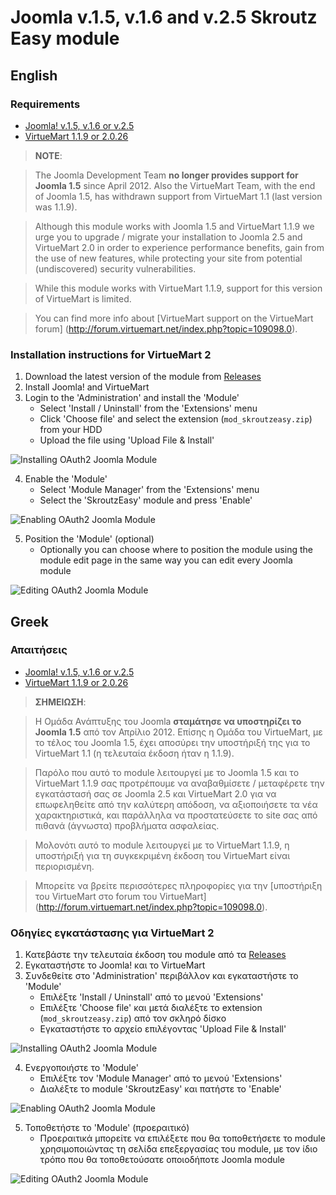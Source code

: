 Joomla v.1.5, v.1.6 and v.2.5 Skroutz Easy module
=================================================

## English

### Requirements

 - [Joomla! v.1.5, v.1.6 or v.2.5](http://www.joomla.org)
 - [VirtueMart 1.1.9 or 2.0.26](http://virtuemart.net)

> **NOTE**:

> The Joomla Development Team **no longer provides support for Joomla 1.5** since April 2012.
Also the VirtueMart Team, with the end of Joomla 1.5, has withdrawn support from VirtueMart 1.1 (last version was 1.1.9).

> Although this module works with Joomla 1.5 and VirtueMart 1.1.9 we urge you to upgrade / migrate your installation
to Joomla 2.5 and VirtueMart 2.0 in order to experience performance benefits, gain from the use of new features,
while protecting your site from potential (undiscovered) security vulnerabilities.

> While this module works with VirtueMart 1.1.9, support for this version of VirtueMart is limited.

> You can find more info about [VirtueMart support on the VirtueMart forum]
(http://forum.virtuemart.net/index.php?topic=109098.0).

### Installation instructions for VirtueMart 2

1. Download the latest version of the module from [Releases][releases]
2. Install Joomla! and VirtueMart
3. Login to the 'Administration' and install the 'Module'
    - Select 'Install / Uninstall' from the 'Extensions' menu
    - Click 'Choose file' and select the extension (`mod_skroutzeasy.zip`) from your HDD
    - Upload the file using 'Upload File & Install'

![Installing OAuth2 Joomla Module][oauth2-joomla-module-install]

4. Enable the 'Module'
    - Select 'Module Manager' from the 'Extensions' menu
    - Select the 'SkroutzEasy' module and press 'Enable'

![Enabling OAuth2 Joomla Module][oauth2-joomla-module-enable]

5. Position the 'Module' (optional)
    - Optionally you can choose where to position the module
      using the module edit page in the same way you can edit
      every Joomla module

![Editing OAuth2 Joomla Module][oauth2-joomla-module-edit]

## Greek

### Απαιτήσεις

 - [Joomla! v.1.5, v.1.6 or v.2.5](http://www.joomla.org)
 - [VirtueMart 1.1.9 or 2.0.26](http://virtuemart.net)

> **ΣΗΜΕΙΩΣΗ**:

> Η Ομάδα Ανάπτυξης του Joomla **σταμάτησε να υποστηρίζει το Joomla 1.5** από τον Απρίλιο 2012.
Επίσης η Ομάδα του VirtueMart, με το τέλος του Joomla 1.5, έχει αποσύρει την υποστήριξή της για το VirtueMart 1.1
(η τελευταία έκδοση ήταν η 1.1.9).

> Παρόλο που αυτό το module λειτουργεί με το Joomla 1.5 και το VirtueMart 1.1.9 σας προτρέπουμε να αναβαθμίσετε /
μεταφέρετε την εγκατάστασή σας σε Joomla 2.5 και VirtueMart 2.0 για να επωφεληθείτε από την καλύτερη απόδοση, να
αξιοποιήσετε τα νέα χαρακτηριστικά, και παράλληλα να προστατεύσετε το site σας από πιθανά (άγνωστα) προβλήματα ασφαλείας.

> Μολονότι αυτό το module λειτουργεί με το VirtueMart 1.1.9, η υποστήριξή για τη συγκεκριμένη έκδοση του VirtueMart είναι περιορισμένη.

> Μπορείτε να βρείτε περισσότερες πληροφορίες για την [υποστήριξη του VirtueMart στo forum του VirtueMart]
(http://forum.virtuemart.net/index.php?topic=109098.0).

### Οδηγίες εγκατάστασης για VirtueMart 2

1. Κατεβάστε την τελευταία έκδοση του module από τα [Releases][releases]
2. Εγκαταστήστε το Joomla! και το VirtueMart
3. Συνδεθείτε στο 'Administration' περιβάλλον και εγκαταστήστε το 'Module'
    - Επιλέξτε 'Install / Uninstall' από το μενού 'Extensions'
    - Επιλέξτε 'Choose file' και μετά διαλέξτε το extension (`mod_skroutzeasy.zip`) από τον σκληρό δίσκο
    - Εγκαταστήστε το αρχείο επιλέγοντας 'Upload File & Install'

![Installing OAuth2 Joomla Module][oauth2-joomla-module-install]

4. Ενεργοποιήστε το 'Module'
    - Επιλέξτε τον 'Module Manager' από το μενού 'Extensions'
    - Διαλέξτε το module 'SkroutzEasy' και πατήστε το 'Enable'

![Enabling OAuth2 Joomla Module][oauth2-joomla-module-enable]

5. Τοποθετήστε το 'Module' (προεραιτικό)
    - Προεραιτικά μπορείτε να επιλέξετε που θα τοποθετήσετε το
      module χρησιμοποιώντας τη σελίδα επεξεργασίας του module,
      με τον ίδιο τρόπο που θα τοποθετούσατε οποιοδήποτε Joomla module

![Editing OAuth2 Joomla Module][oauth2-joomla-module-edit]

[oauth2-joomla-module-install]: https://raw.github.com/skroutz/oauth2-joomla-module/master/doc/oauth2-joomla-module-install.png "Installing OAuth2 Joomla module"
[oauth2-joomla-module-enable]: https://raw.github.com/skroutz/oauth2-joomla-module/master/doc/oauth2-joomla-module-enable.png "Enabling OAuth2 Joomla module"
[oauth2-joomla-module-edit]: https://raw.github.com/skroutz/oauth2-joomla-module/master/doc/oauth2-joomla-module-edit.png "Editing OAuth2 Joomla module"
[releases]: https://github.com/skroutz/oauth2-joomla-component/releases
